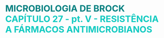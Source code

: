 # <span style="color:teal">**MICROBIOLOGIA DE BROCK**</span> <span style="color:#12cac1">CAPÍTULO 27 - pt. V - RESISTÊNCIA A FÁRMACOS ANTIMICROBIANOS</span>

